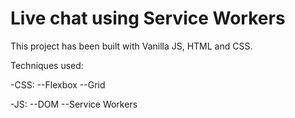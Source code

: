 # Live chat using Service Workers

This project has been built with Vanilla JS, HTML and CSS.

Techniques used:

-CSS:
--Flexbox
--Grid

-JS:
--DOM
--Service Workers
